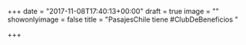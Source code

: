 +++
date = "2017-11-08T17:40:13+00:00"
draft = true
image = ""
showonlyimage = false
title = "PasajesChile tiene #ClubDeBeneficios "

+++
